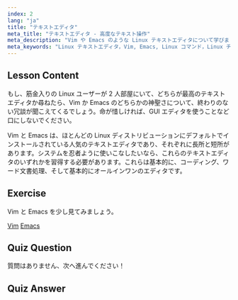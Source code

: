 ```yaml
---
index: 2
lang: "ja"
title: "テキストエディタ"
meta_title: "テキストエディタ - 高度なテキスト操作"
meta_description: "Vim や Emacs のような Linux テキストエディタについて学びましょう。それらの用途とシステムナビゲーションにおける重要性を発見してください。Linux テキストエディタの旅を始めましょう！"
meta_keywords: "Linux テキストエディタ，Vim, Emacs, Linux コマンド，Linux チュートリアル，初心者 Linux, Linux ガイド"
---
```


## Lesson Content

もし、筋金入りの Linux ユーザーが 2 人部屋にいて、どちらが最高のテキストエディタか尋ねたら、Vim か Emacs のどちらかの神聖さについて、終わりのない冗談が聞こえてくるでしょう。命が惜しければ、GUI エディタを使うことなど口にしないでください。

Vim と Emacs は、ほとんどの Linux ディストリビューションにデフォルトでインストールされている人気のテキストエディタであり、それぞれに長所と短所があります。システムを忍者ように使いこなしたいなら、これらのテキストエディタのいずれかを習得する必要があります。これらは基本的に、コーディング、ワード文書処理、そして基本的にオールインワンのエディタです。

## Exercise

Vim と Emacs を少し見てみましょう。

[Vim](http://www.vim.org/)
[Emacs](https://www.gnu.org/software/emacs/)

## Quiz Question

質問はありません、次へ進んでください！

## Quiz Answer
